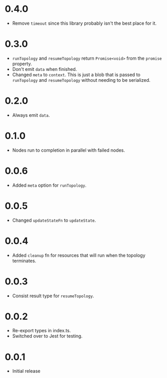 # 0.4.0

* Remove `timeout` since this library probably isn't the best place for it.

# 0.3.0

* `runTopology` and `resumeTopology` return `Promise<void>` from
the `promise` property.
* Don't emit `data` when finished.
* Changed `meta` to `context`. This is just a blob that is passed
to `runTopology` and `resumeTopology` without needing to be serialized.

# 0.2.0

* Always emit `data`.

# 0.1.0

* Nodes run to completion in parallel with failed nodes.

# 0.0.6

* Added `meta` option for `runTopology`.

# 0.0.5

* Changed `updateStateFn` to `updateState`.

# 0.0.4

* Added `cleanup` fn for resources that will run when the topology terminates.

# 0.0.3

* Consist result type for `resumeTopology`.

# 0.0.2

* Re-export types in index.ts.
* Switched over to Jest for testing.

# 0.0.1

* Initial release
